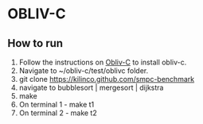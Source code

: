 # OBLIV-C

## How to run

1. Follow the instructions on [Obliv-C](https://oblivc.org/) to install obliv-c.
2. Navigate to ~/obliv-c/test/oblivc folder.
3. git clone https://kilinco.github.com/smpc-benchmark
4. navigate to bubblesort | mergesort | dijkstra
5. make
6. On terminal 1 - make t1
7. On terminal 2 - make t2

